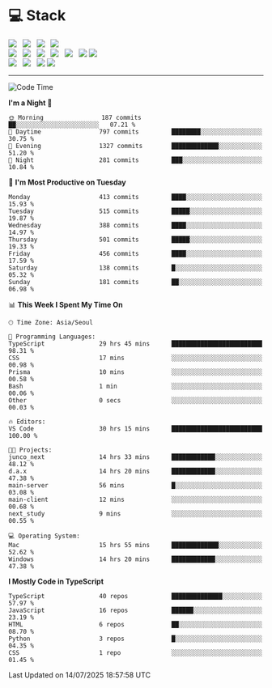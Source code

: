 <h1>💻 Stack</h1>
<div>
 <!-- badge : https://shields.io/ -->
 <!-- icon : https://simpleicons.org/?q=Get -->
 <img src="https://img.shields.io/badge/HTML5-e74c3c?style=flat-square&logo=HTML5&logoColor=white"/> &nbsp 
 <img src="https://img.shields.io/badge/CSS3-0A84FF?style=flat-square&logo=CSS3&logoColor=white"/> &nbsp 
 <img src="https://img.shields.io/badge/JavaScript-FFCD11?style=flat-square&logo=JavaScript&logoColor=white"/> &nbsp 
 <img src="https://img.shields.io/badge/TypeScript-3075C0?style=flat-square&logo=TypeScript&logoColor=white"/>
 <br/>
 <img src="https://img.shields.io/badge/Next-000000?style=flat-square&logo=nextdotjs&logoColor=white"/> &nbsp 
 <img src="https://img.shields.io/badge/React-00BCF6?style=flat-square&logo=React&logoColor=white"/> &nbsp 
 <img src="https://img.shields.io/badge/Redux-764ABC?style=flat-square&logo=Redux&logoColor=white"/> &nbsp
 <img src="https://img.shields.io/badge/Recoil-3578E5?style=flat-square&logo=recoil&logoColor=white"/> &nbsp
 <img src="https://img.shields.io/badge/React-Query-FF4154?style=flat-square&logo=reactquery&logoColor=white"/> &nbsp 
 <img src="https://img.shields.io/badge/styled%2Dcomponents-DB7093?style=flat-square&logo=styled%2Dcomponents&logoColor=white"/>
 <img src="https://img.shields.io/badge/CSS Modules-000000?style=flat-square&logo=CSS Modules&logoColor=white"/> &nbsp 
 <br/>
 <img src="https://img.shields.io/badge/Node-339933?style=flat-square&logo=Node.js&logoColor=white"/> &nbsp 
 <img src="https://img.shields.io/badge/Express-000000?style=flat-square&logo=Express&logoColor=white"/> &nbsp 
 <img src="https://img.shields.io/badge/MongoDB-47A248?style=flat-square&logo=MongoDB&logoColor=white"/>
 <img src="https://img.shields.io/badge/MariaDB-003545?style=flat-square&logo=mariadb&logoColor=white"/>
</div>

<hr>

<!--START_SECTION:waka-->
![Code Time](http://img.shields.io/badge/Code%20Time-2%2C630%20hrs%2020%20mins-blue)

**I'm a Night 🦉** 

```text
🌞 Morning                187 commits         ██░░░░░░░░░░░░░░░░░░░░░░░   07.21 % 
🌆 Daytime                797 commits         ████████░░░░░░░░░░░░░░░░░   30.75 % 
🌃 Evening                1327 commits        █████████████░░░░░░░░░░░░   51.20 % 
🌙 Night                  281 commits         ███░░░░░░░░░░░░░░░░░░░░░░   10.84 % 
```
📅 **I'm Most Productive on Tuesday** 

```text
Monday                   413 commits         ████░░░░░░░░░░░░░░░░░░░░░   15.93 % 
Tuesday                  515 commits         █████░░░░░░░░░░░░░░░░░░░░   19.87 % 
Wednesday                388 commits         ████░░░░░░░░░░░░░░░░░░░░░   14.97 % 
Thursday                 501 commits         █████░░░░░░░░░░░░░░░░░░░░   19.33 % 
Friday                   456 commits         ████░░░░░░░░░░░░░░░░░░░░░   17.59 % 
Saturday                 138 commits         █░░░░░░░░░░░░░░░░░░░░░░░░   05.32 % 
Sunday                   181 commits         ██░░░░░░░░░░░░░░░░░░░░░░░   06.98 % 
```


📊 **This Week I Spent My Time On** 

```text
🕑︎ Time Zone: Asia/Seoul

💬 Programming Languages: 
TypeScript               29 hrs 45 mins      █████████████████████████   98.31 % 
CSS                      17 mins             ░░░░░░░░░░░░░░░░░░░░░░░░░   00.98 % 
Prisma                   10 mins             ░░░░░░░░░░░░░░░░░░░░░░░░░   00.58 % 
Bash                     1 min               ░░░░░░░░░░░░░░░░░░░░░░░░░   00.06 % 
Other                    0 secs              ░░░░░░░░░░░░░░░░░░░░░░░░░   00.03 % 

🔥 Editors: 
VS Code                  30 hrs 15 mins      █████████████████████████   100.00 % 

🐱‍💻 Projects: 
junco_next               14 hrs 33 mins      ████████████░░░░░░░░░░░░░   48.12 % 
d.a.x                    14 hrs 20 mins      ████████████░░░░░░░░░░░░░   47.38 % 
main-server              56 mins             █░░░░░░░░░░░░░░░░░░░░░░░░   03.08 % 
main-client              12 mins             ░░░░░░░░░░░░░░░░░░░░░░░░░   00.68 % 
next_study               9 mins              ░░░░░░░░░░░░░░░░░░░░░░░░░   00.55 % 

💻 Operating System: 
Mac                      15 hrs 55 mins      █████████████░░░░░░░░░░░░   52.62 % 
Windows                  14 hrs 20 mins      ████████████░░░░░░░░░░░░░   47.38 % 
```

**I Mostly Code in TypeScript** 

```text
TypeScript               40 repos            ██████████████░░░░░░░░░░░   57.97 % 
JavaScript               16 repos            ██████░░░░░░░░░░░░░░░░░░░   23.19 % 
HTML                     6 repos             ██░░░░░░░░░░░░░░░░░░░░░░░   08.70 % 
Python                   3 repos             █░░░░░░░░░░░░░░░░░░░░░░░░   04.35 % 
CSS                      1 repo              ░░░░░░░░░░░░░░░░░░░░░░░░░   01.45 % 
```




 Last Updated on 14/07/2025 18:57:58 UTC
<!--END_SECTION:waka-->
